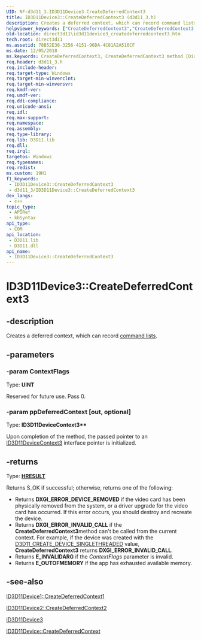 ```yaml
---
UID: NF:d3d11_3.ID3D11Device3.CreateDeferredContext3
title: ID3D11Device3::CreateDeferredContext3 (d3d11_3.h)
description: Creates a deferred context, which can record command lists.
helpviewer_keywords: ["CreateDeferredContext3","CreateDeferredContext3 method [Direct3D 11]","CreateDeferredContext3 method [Direct3D 11]","ID3D11Device3 interface","ID3D11Device3 interface [Direct3D 11]","CreateDeferredContext3 method","ID3D11Device3.CreateDeferredContext3","ID3D11Device3::CreateDeferredContext3","d3d11_3/ID3D11Device3::CreateDeferredContext3","direct3d11.id3d11device3_createdeferredcontext3"]
old-location: direct3d11\id3d11device3_createdeferredcontext3.htm
tech.root: direct3d11
ms.assetid: 78B52E38-3256-4151-96DA-4C81A2A516CF
ms.date: 12/05/2018
ms.keywords: CreateDeferredContext3, CreateDeferredContext3 method [Direct3D 11], CreateDeferredContext3 method [Direct3D 11],ID3D11Device3 interface, ID3D11Device3 interface [Direct3D 11],CreateDeferredContext3 method, ID3D11Device3.CreateDeferredContext3, ID3D11Device3::CreateDeferredContext3, d3d11_3/ID3D11Device3::CreateDeferredContext3, direct3d11.id3d11device3_createdeferredcontext3
req.header: d3d11_3.h
req.include-header: 
req.target-type: Windows
req.target-min-winverclnt: 
req.target-min-winversvr: 
req.kmdf-ver: 
req.umdf-ver: 
req.ddi-compliance: 
req.unicode-ansi: 
req.idl: 
req.max-support: 
req.namespace: 
req.assembly: 
req.type-library: 
req.lib: D3D11.lib
req.dll: 
req.irql: 
targetos: Windows
req.typenames: 
req.redist: 
ms.custom: 19H1
f1_keywords:
 - ID3D11Device3::CreateDeferredContext3
 - d3d11_3/ID3D11Device3::CreateDeferredContext3
dev_langs:
 - c++
topic_type:
 - APIRef
 - kbSyntax
api_type:
 - COM
api_location:
 - D3D11.lib
 - D3D11.dll
api_name:
 - ID3D11Device3::CreateDeferredContext3
---
```


# ID3D11Device3::CreateDeferredContext3


## -description

Creates a deferred context, which can record <a href="/windows/desktop/direct3d11/overviews-direct3d-11-render-multi-thread-command-list">command lists</a>.

## -parameters

### -param ContextFlags

Type: <b>UINT</b>

Reserved for future use.  Pass 0.

### -param ppDeferredContext [out, optional]

Type: <b>ID3D11DeviceContext3**</b>

Upon completion of the method, the passed pointer to an <a href="/windows/desktop/api/d3d11_3/nn-d3d11_3-id3d11devicecontext3">ID3D11DeviceContext3</a> interface pointer is initialized.

## -returns

Type: <b><a href="/windows/win32/com/structure-of-com-error-codes">HRESULT</a></b>

Returns S_OK if successful; otherwise, returns one of the following:
            

<ul>
<li>Returns <b>DXGI_ERROR_DEVICE_REMOVED</b> if the video card has been physically removed from the system, or a driver upgrade for the video card has occurred.
                If this error occurs, you should destroy and recreate the device.
              </li>
<li>Returns <b>DXGI_ERROR_INVALID_CALL</b> if the
                <b>CreateDeferredContext3</b>method can't be called from the current context.
                For example, if the device was created with the <a href="/windows/desktop/api/d3d11/ne-d3d11-d3d11_create_device_flag">D3D11_CREATE_DEVICE_SINGLETHREADED</a> value,  <b>CreateDeferredContext3</b> returns <b>DXGI_ERROR_INVALID_CALL</b>.
              </li>
<li>Returns <b>E_INVALIDARG</b> if the <i>ContextFlags</i> parameter is invalid.
              </li>
<li>Returns <b>E_OUTOFMEMORY</b> if the app has exhausted available memory.
              </li>
</ul>

## -see-also

<a href="/windows/desktop/api/d3d11_1/nf-d3d11_1-id3d11device1-createdeferredcontext1">ID3D11Device1::CreateDeferredContext1</a>



<a href="/windows/desktop/api/d3d11_2/nf-d3d11_2-id3d11device2-createdeferredcontext2">ID3D11Device2::CreateDeferredContext2</a>



<a href="/windows/desktop/api/d3d11_3/nn-d3d11_3-id3d11device3">ID3D11Device3</a>



<a href="/windows/desktop/api/d3d11/nf-d3d11-id3d11device-createdeferredcontext">ID3D11Device::CreateDeferredContext</a>

